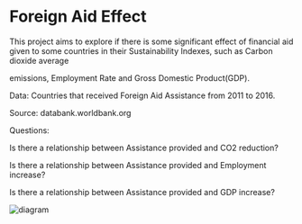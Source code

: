 # Foreign Aid Effect


This project aims to explore if there is some significant effect of financial aid given to some countries in their Sustainability Indexes, such as Carbon dioxide average 

emissions, Employment Rate and Gross Domestic Product(GDP).

Data: Countries that received Foreign Aid Assistance from 2011 to 2016.

Source: databank.worldbank.org

Questions:

Is there a relationship between Assistance provided and CO2 reduction?

Is there a relationship between Assistance provided and Employment increase?

Is there a relationship between Assistance provided and GDP increase?


![diagram](https://user-images.githubusercontent.com/70601356/111056961-b5aa8200-8451-11eb-8ea9-09f541576cc3.jpg)
